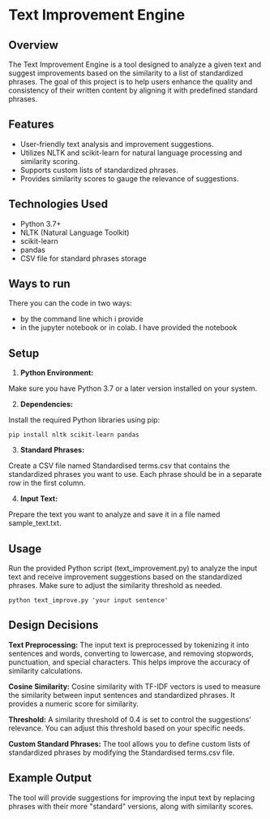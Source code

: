 # Text Improvement Engine
## Overview
The Text Improvement Engine is a tool designed to analyze a given text and suggest improvements based on the similarity to a list of standardized phrases. The goal of this project is to help users enhance the quality and consistency of their written content by aligning it with predefined standard phrases.

## Features
- User-friendly text analysis and improvement suggestions.
- Utilizes NLTK and scikit-learn for natural language processing and similarity scoring.
- Supports custom lists of standardized phrases.
- Provides similarity scores to gauge the relevance of suggestions.

## Technologies Used
- Python 3.7+
- NLTK (Natural Language Toolkit)
- scikit-learn
- pandas
- CSV file for standard phrases storage

## Ways to run
There you can the code in two ways:
- by the command line which i provide
- in the jupyter notebook or in colab. I have provided the notebook

## Setup
1. **Python Environment:** 

Make sure you have Python 3.7 or a later version installed on your system.

2. **Dependencies:**

Install the required Python libraries using pip:


`pip install nltk scikit-learn pandas`

3. **Standard Phrases:**

Create a CSV file named Standardised terms.csv that contains the standardized phrases you want to use. Each phrase should be in a separate row in the first column.

4. **Input Text:**

Prepare the text you want to analyze and save it in a file named sample_text.txt.

## Usage
Run the provided Python script (text_improvement.py) to analyze the input text and receive improvement suggestions based on the standardized phrases. Make sure to adjust the similarity threshold as needed.


`python text_improve.py 'your input sentence'`

## Design Decisions
**Text Preprocessing:** The input text is preprocessed by tokenizing it into sentences and words, converting to lowercase, and removing stopwords, punctuation, and special characters. This helps improve the accuracy of similarity calculations.

**Cosine Similarity:** Cosine similarity with TF-IDF vectors is used to measure the similarity between input sentences and standardized phrases. It provides a numeric score for similarity.

**Threshold:** A similarity threshold of 0.4 is set to control the suggestions' relevance. You can adjust this threshold based on your specific needs.

**Custom Standard Phrases:** The tool allows you to define custom lists of standardized phrases by modifying the Standardised terms.csv file.

## Example Output
The tool will provide suggestions for improving the input text by replacing phrases with their more "standard" versions, along with similarity scores.
